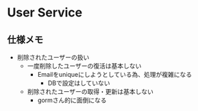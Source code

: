 # User Service

## 仕様メモ
- 削除されたユーザーの扱い
  - 一度削除したユーザーの復活は基本しない
    - Emailをuniqueにしようとしている為、処理が複雑になる
      - DBで設定はしていない
  - 削除されたユーザーの取得・更新は基本しない
    - gormさん的に面倒になる

